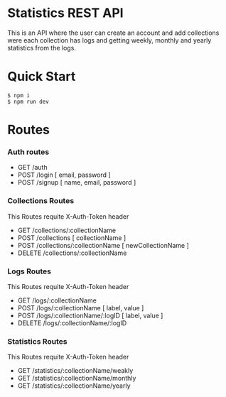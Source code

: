 # Statistics REST API

This is an API where the user can create an account and add collections were each collection has logs and getting weekly, monthly and yearly statistics from the logs.

# Quick Start

```console
$ npm i
$ npm run dev
```

# Routes

### Auth routes

- GET  /auth
- POST /login  [ email, password ]
- POST /signup [ name, email, password ]

### Collections Routes

This Routes requite X-Auth-Token header

- GET    /collections/:collectionName
- POST   /collections                 [ collectionName ]
- POST   /collections/:collectionName [ newCollectionName ]
- DELETE /collections/:collectionName

### Logs Routes

This Routes requite X-Auth-Token header

- GET    /logs/:collectionName
- POST   /logs/:collectionName            [ label, value ]
- POST   /logs/:collectionName/:logID     [ label, value ]
- DELETE /logs/:collectionName/:logID

### Statistics Routes

This Routes requite X-Auth-Token header

- GET /statistics/:collectionName/weakly
- GET /statistics/:collectionName/monthly
- GET /statistics/:collectionName/yearly
